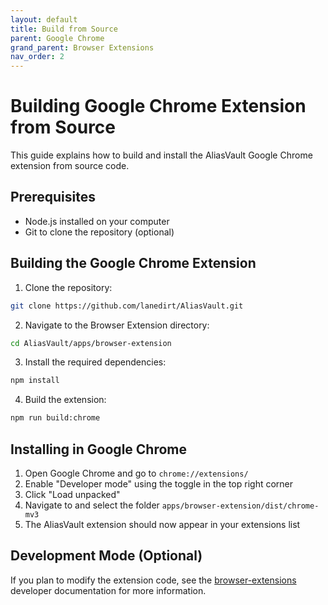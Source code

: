 ```yaml
---
layout: default
title: Build from Source
parent: Google Chrome
grand_parent: Browser Extensions
nav_order: 2
---
```


# Building Google Chrome Extension from Source

This guide explains how to build and install the AliasVault Google Chrome extension from source code.

## Prerequisites

- Node.js installed on your computer
- Git to clone the repository (optional)

## Building the Google Chrome Extension

1. Clone the repository:
```bash
git clone https://github.com/lanedirt/AliasVault.git
```

2. Navigate to the Browser Extension directory:
```bash
cd AliasVault/apps/browser-extension
```

3. Install the required dependencies:
```bash
npm install
```

4. Build the extension:
```bash
npm run build:chrome
```

## Installing in Google Chrome

1. Open Google Chrome and go to `chrome://extensions/`
2. Enable "Developer mode" using the toggle in the top right corner
3. Click "Load unpacked"
4. Navigate to and select the folder `apps/browser-extension/dist/chrome-mv3`
5. The AliasVault extension should now appear in your extensions list

## Development Mode (Optional)

If you plan to modify the extension code, see the [browser-extensions](../../misc/dev/browser-extensions.md) developer documentation for more information.
